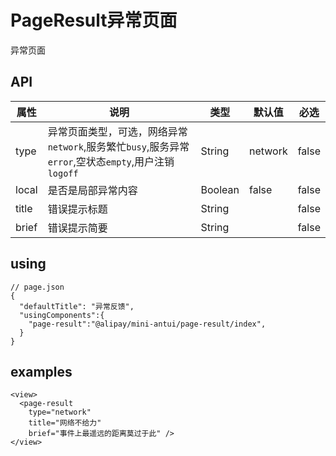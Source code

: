 # PageResult异常页面

异常页面

## API

| 属性 | 说明 | 类型 | 默认值 | 必选 |
|----|----|----|----|----|
| type | 异常页面类型，可选，网络异常`network`,服务繁忙`busy`,服务异常`error`,空状态`empty`,用户注销`logoff` | String | network | false |
| local | 是否是局部异常内容 | Boolean | false | false |
| title | 错误提示标题 | String |  | false |
| brief | 错误提示简要 | String |  | false |

## using

```
// page.json
{
  "defaultTitle": "异常反馈",
  "usingComponents":{
    "page-result":"@alipay/mini-antui/page-result/index",
  }
}
```

## examples

```axml
<view>
  <page-result
    type="network"
    title="网络不给力"
    brief="事件上最遥远的距离莫过于此" />
</view>
```
